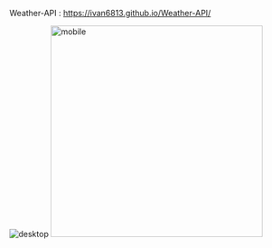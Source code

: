 Weather-API : https://ivan6813.github.io/Weather-API/

<img alt="desktop" src="https://user-images.githubusercontent.com/79784960/141073792-ae1d1431-aebc-4927-b3b5-50eaa68855ba.png"/>
<img width="375" alt="mobile" src="https://user-images.githubusercontent.com/79784960/141073838-354d44d8-aa81-4e2c-a3ee-010849be5641.png"/>
